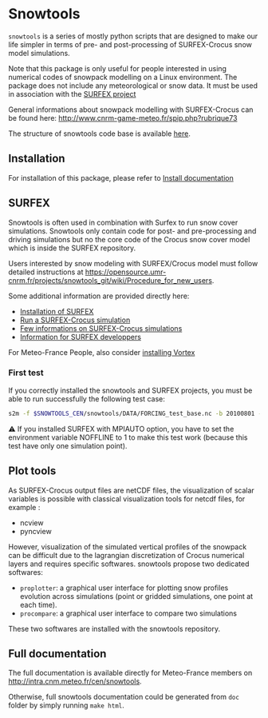 # Snowtools

`snowtools` is a series of mostly python scripts that are designed to make our life simpler in terms of pre- and post-processing of SURFEX-Crocus snow model simulations.

Note that this package is only useful for people interested in using numerical codes of snowpack modelling on a Linux environment. The package does not include any meteorological or snow data.
It must be used in association with the [SURFEX project](http://www.cnrm-game-meteo.fr/surfex/spip.php)

General informations about snowpack modelling with SURFEX-Crocus can be found here: <http://www.cnrm-game-meteo.fr/spip.php?rubrique73>

The structure of snowtools code base is available [here](doc/source/misc/orga.rst).

## Installation

For installation of this package, please refer to [Install documentation](doc/source/misc/install.rst)

## SURFEX

Snowtools is often used in combination with Surfex to run snow cover simulations. Snowtools only contain code for post- and pre-processing and driving simulations but no the core code of the Crocus snow cover model which is inside the SURFEX repository.

Users interested by snow modeling with SURFEX/Crocus model must follow detailed instructions at <https://opensource.umr-cnrm.fr/projects/snowtools_git/wiki/Procedure_for_new_users>.

Some additional information are provided directly here:

* [Installation of SURFEX](doc/source/misc/surfex-install.rst)
* [Run a SURFEX-Crocus simulation](doc/source/misc/surfex-run.rst)
* [Few informations on SURFEX-Crocus simulations](doc/source/misc/surfex.rst)
* [Information for SURFEX developpers](doc/source/misc/surfex-dev.rst)

For Meteo-France People, also consider [installing Vortex](https://opensource.umr-cnrm.fr/projects/snowtools_git/wiki/Install_VORTEX)

### First test
If you correctly installed the snowtools and SURFEX projects, you must be able to run successfully the following test case:

```bash
s2m -f $SNOWTOOLS_CEN/snowtools/DATA/FORCING_test_base.nc -b 20100801 -e 20110801 -o output -g -s ...yoursurfexdirectory.../exe
```

:warning: If you installed SURFEX with MPIAUTO option, you have to set the environment variable NOFFLINE to 1 to make this test work (because this test have only one simulation point).

## Plot tools

As SURFEX-Crocus output files are netCDF files, the visualization of scalar variables is possible with classical visualization tools for netcdf files, for example :

- ncview
- pyncview

However, visualization of the simulated vertical profiles of the snowpack can be difficult due to the lagrangian discretization of Crocus numerical layers and requires specific softwares. snowtools propose two dedicated softwares:

- `proplotter`: a graphical user interface for plotting snow profiles evolution across simulations (point or gridded simulations, one point at each time).
- `procompare`: a graphical user interface to compare two simulations

These two softwares are installed with the snowtools repository.

## Full documentation

The full documentation is available directly for Meteo-France members on <http://intra.cnm.meteo.fr/cen/snowtools>.

Otherwise, full snowtools documentation could be generated from `doc` folder by simply running ``make html``.
